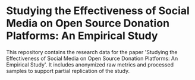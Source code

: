 # Studying the Effectiveness of Social Media on Open Source Donation Platforms: An Empirical Study

This repository contains ​​the research data​​ for the paper 'Studying the Effectiveness of Social Media on Open Source Donation Platforms: An Empirical Study'. It includes anonymized raw metrics and processed samples to support partial replication of the study.

